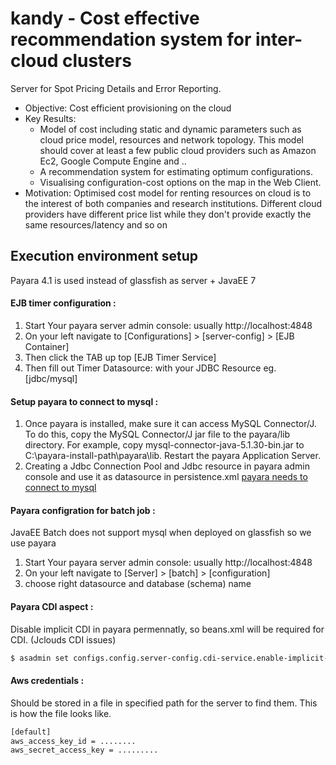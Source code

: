 # kandy -  Cost effective recommendation system for inter-cloud clusters
Server for Spot Pricing Details and Error Reporting.
* Objective: Cost efficient provisioning on the cloud
* Key Results: 
    * Model of cost including static and dynamic parameters such as cloud price model, resources and network topology. This model should cover at least a few public cloud providers such as Amazon Ec2, Google Compute Engine and ..
	* A recommendation system for estimating optimum configurations.  
	* Visualising configuration-cost options on the map in the Web Client. 
* Motivation: Optimised cost model for renting resources on cloud is to the interest of both companies and research institutions. Different cloud providers have different price list while they don't provide exactly the same resources/latency and so on

## Execution environment setup
Payara 4.1 is used instead of glassfish as server + JavaEE 7

#### EJB timer configuration :
1. Start Your payara server admin console: usually http://localhost:4848
2. On your left navigate to [Configurations] > [server-config] > [EJB Container]
3. Then click the TAB up top [EJB Timer Service]
4. Then fill out Timer Datasource: with your JDBC Resource eg. [jdbc/mysql]
	
#### Setup payara to connect to mysql :
1. 	Once payara is installed, make sure it can access MySQL Connector/J. To do this, copy the MySQL Connector/J jar file to the 
payara/lib directory. For example, copy mysql-connector-java-5.1.30-bin.jar to C:\payara-install-path\payara\lib. Restart the payara Application Server.
2. Creating a Jdbc Connection Pool and Jdbc resource in payara admin console and use it as datasource in persistence.xml
[payara needs to connect to mysql](http://dev.mysql.com/doc/connector-j/en/connector-j-usagenotes-glassfish-config.html)

#### Payara configration for batch job : 
JavaEE Batch does not support mysql when deployed on glassfish so we use payara

1. Start Your payara server admin console: usually http://localhost:4848
2. On your left navigate to [Server] > [batch] > [configuration]
3. choose right datasource and database (schema) name

#### Payara CDI aspect :
Disable implicit CDI in payara permennatly, so beans.xml will be required for CDI. (Jclouds CDI issues)
```sh
$ asadmin set configs.config.server-config.cdi-service.enable-implicit-cdi=false
```

#### Aws credentials :
Should be stored in a file in specified path for the server to find them. This is how the file looks like.
```sh
[default]
aws_access_key_id = ........
aws_secret_access_key = .........
```